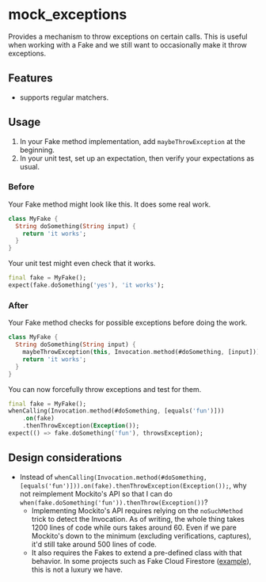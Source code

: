 # mock_exceptions

Provides a mechanism to throw exceptions on certain calls. This is useful when working with a Fake and we still want to occasionally make it throw exceptions.

## Features

- supports regular matchers.

## Usage

1. In your Fake method implementation, add `maybeThrowException` at the beginning.
1. In your unit test, set up an expectation, then verify your expectations as usual.

### Before

Your Fake method might look like this. It does some real work.

```dart
class MyFake {
  String doSomething(String input) {
    return 'it works';
  }
}
```

Your unit test might even check that it works.

```dart
final fake = MyFake();
expect(fake.doSomething('yes'), 'it works');
```

### After

Your Fake method checks for possible exceptions before doing the work.

```dart
class MyFake {
  String doSomething(String input) {
    maybeThrowException(this, Invocation.method(#doSomething, [input]));
    return 'it works';
  }
}
```

You can now forcefully throw exceptions and test for them.

```dart
final fake = MyFake();
whenCalling(Invocation.method(#doSomething, [equals('fun')]))
    .on(fake)
    .thenThrowException(Exception());
expect(() => fake.doSomething('fun'), throwsException);
```

## Design considerations

- Instead of `whenCalling(Invocation.method(#doSomething, [equals('fun')])).on(fake).thenThrowException(Exception());`,
why not reimplement Mockito's API so that I can do `when(fake.doSomething('fun')).thenThrow(Exception())`?
  - Implementing Mockito's API requires relying on the `noSuchMethod` trick to detect the Invocation. As of writing, the whole thing takes 1200 lines of code while ours takes around 60. Even if we pare Mockito's down to the minimum (excluding verifications, captures), it'd still take around 500 lines of code.
  - It also requires the Fakes to extend a pre-defined class with that behavior. In some projects such as Fake Cloud Firestore ([example](https://github.com/atn832/fake_cloud_firestore/blob/ac1d536f43048a152f78e643315f3f9326722d3e/lib/src/mock_collection_reference.dart#L16)), this is not a luxury we have.